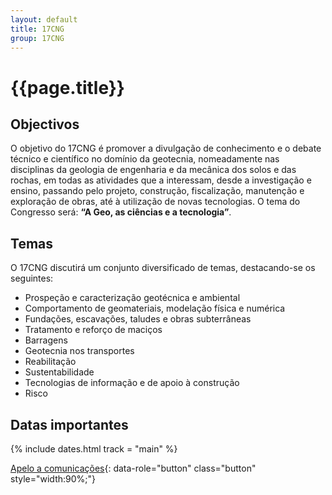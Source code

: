 ```yaml
---
layout: default
title: 17CNG
group: 17CNG
---
```


# {{page.title}}

## Objectivos

O objetivo do 17CNG é promover a divulgação de conhecimento e o debate técnico e científico no domínio da geotecnia, 
nomeadamente nas disciplinas da geologia de engenharia e da mecânica dos solos e das rochas, 
em todas as atividades que a interessam, desde a investigação e ensino, 
passando pelo projeto, construção, fiscalização, manutenção e exploração de obras, até à utilização de novas tecnologias. 
O tema do Congresso será: **“A Geo, as ciências e a tecnologia”**.

## Temas
O 17CNG discutirá um conjunto diversificado de temas, destacando-se os seguintes:
- Prospeção e caracterização geotécnica e ambiental
- Comportamento de geomateriais, modelação física e numérica
- Fundações, escavações, taludes e obras subterrâneas
- Tratamento e reforço de maciços
- Barragens
- Geotecnia nos transportes
- Reabilitação
- Sustentabilidade
- Tecnologias de informação e de apoio à construção
- Risco


## <i class="fa fa-calendar"></i> Datas importantes

{% include dates.html track = "main" %}

[Apelo a comunicações](call-papers-CNG.html){: data-role="button" class="button" style="width:90%;"}
